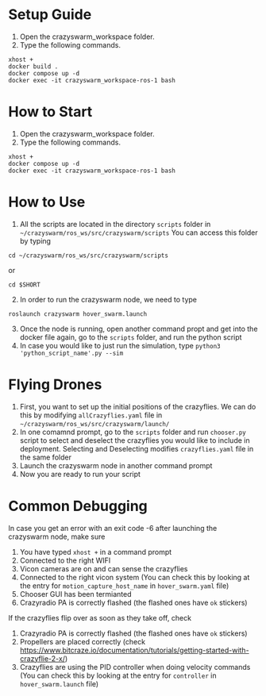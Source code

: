 # Setup Guide
1. Open the crazyswarm_workspace folder.
2. Type the following commands.
```
xhost +
docker build .
docker compose up -d
docker exec -it crazyswarm_workspace-ros-1 bash
```

# How to Start
1. Open the crazyswarm_workspace folder.
2. Type the following commands.
```
xhost +
docker compose up -d
docker exec -it crazyswarm_workspace-ros-1 bash
```

# How to Use
1. All the scripts are located in the directory `scripts` folder in `~/crazyswarm/ros_ws/src/crazyswarm/scripts`
You can access this folder by typing 
```
cd ~/crazyswarm/ros_ws/src/crazyswarm/scripts
```
or
```
cd $SHORT
```

2. In order to run the crazyswarm node, we need to type
```
roslaunch crazyswarm hover_swarm.launch
```
3. Once the node is running, open another command propt and get into the docker file again, go to the `scripts` folder, and run the python script
4. In case you would like to just run the simulation, type `python3 'python_script_name'.py --sim`


# Flying Drones
1. First, you want to set up the initial positions of the crazyflies. We can do this by modifying `allCrazyflies.yaml` file in `~/crazyswarm/ros_ws/src/crazyswarm/launch/` 
2. In one comamnd prompt, go to the `scripts` folder and run `chooser.py` script to select and deselect the crazyflies you would like to include in deployment. Selecting and Deselecting modifies `crazyflies.yaml` file in the same folder
3. Launch the crazyswarm node in another command prompt
4. Now you are ready to run your script


# Common Debugging
In case you get an error with an exit code -6 after launching the crazyswarm node, make sure 
1. You have typed ```xhost +``` in a command prompt
2. Connected to the right WIFI
3. Vicon cameras are on and can sense the crazyflies
4. Connected to the right vicon system (You can check this by looking at the entry for `motion_capture_host_name` in `hover_swarm.yaml` file)
5. Chooser GUI has been termianted
6. Crazyradio PA is correctly flashed (the flashed ones have `ok` stickers)

If the crazyflies flip over as soon as they take off, check 
1. Crazyradio PA is correctly flashed (the flashed ones have `ok` stickers)
2. Propellers are placed correctly (check https://www.bitcraze.io/documentation/tutorials/getting-started-with-crazyflie-2-x/)
3. Crazyflies are using the PID controller when doing velocity commands (You can check this by looking at the entry for `controller` in `hover_swarm.launch` file)

